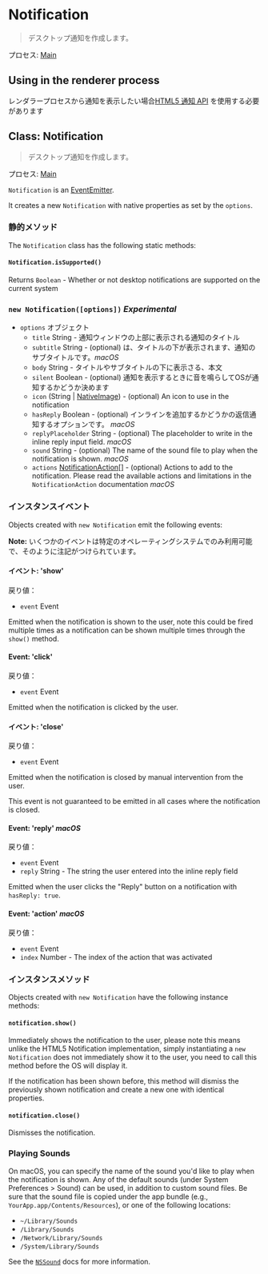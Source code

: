 # Notification

> デスクトップ通知を作成します。

プロセス: [Main](../glossary.md#main-process)

## Using in the renderer process

レンダラープロセスから通知を表示したい場合[HTML5 通知 API](../tutorial/notifications.md) を使用する必要があります

## Class: Notification

> デスクトップ通知を作成します。

プロセス: [Main](../glossary.md#main-process)

`Notification` is an [EventEmitter](http://nodejs.org/api/events.html#events_class_events_eventemitter).

It creates a new `Notification` with native properties as set by the `options`.

### 静的メソッド

The `Notification` class has the following static methods:

#### `Notification.isSupported()`

Returns `Boolean` - Whether or not desktop notifications are supported on the current system

### `new Notification([options])` *Experimental*

* `options` オブジェクト 
  * `title` String - 通知ウィンドウの上部に表示される通知のタイトル
  * `subtitle` String - (optional) は、タイトルの下が表示されます、通知のサブタイトルです。*macOS*
  * `body` String - タイトルやサブタイトルの下に表示さる、本文
  * `silent` Boolean - (optional) 通知を表示するときに音を鳴らしてOSが通知するかどうか決めます
  * `icon` (String | [NativeImage](native-image.md)) - (optional) An icon to use in the notification
  * `hasReply` Boolean - (optional) インラインを追加するかどうかの返信通知するオプションです。 *macOS*
  * `replyPlaceholder` String - (optional) The placeholder to write in the inline reply input field. *macOS*
  * `sound` String - (optional) The name of the sound file to play when the notification is shown. *macOS*
  * `actions` [NotificationAction[]](structures/notification-action.md) - (optional) Actions to add to the notification. Please read the available actions and limitations in the `NotificationAction` documentation *macOS*

### インスタンスイベント

Objects created with `new Notification` emit the following events:

**Note:** いくつかのイベントは特定のオペレーティングシステムでのみ利用可能で、そのように注記がつけられています。

#### イベント: 'show'

戻り値：

* `event` Event

Emitted when the notification is shown to the user, note this could be fired multiple times as a notification can be shown multiple times through the `show()` method.

#### Event: 'click'

戻り値：

* `event` Event

Emitted when the notification is clicked by the user.

#### イベント: 'close'

戻り値：

* `event` Event

Emitted when the notification is closed by manual intervention from the user.

This event is not guaranteed to be emitted in all cases where the notification is closed.

#### Event: 'reply' *macOS*

戻り値：

* `event` Event
* `reply` String - The string the user entered into the inline reply field

Emitted when the user clicks the "Reply" button on a notification with `hasReply: true`.

#### Event: 'action' *macOS*

戻り値：

* `event` Event
* `index` Number - The index of the action that was activated

### インスタンスメソッド

Objects created with `new Notification` have the following instance methods:

#### `notification.show()`

Immediately shows the notification to the user, please note this means unlike the HTML5 Notification implementation, simply instantiating a `new Notification` does not immediately show it to the user, you need to call this method before the OS will display it.

If the notification has been shown before, this method will dismiss the previously shown notification and create a new one with identical properties.

#### `notification.close()`

Dismisses the notification.

### Playing Sounds

On macOS, you can specify the name of the sound you'd like to play when the notification is shown. Any of the default sounds (under System Preferences > Sound) can be used, in addition to custom sound files. Be sure that the sound file is copied under the app bundle (e.g., `YourApp.app/Contents/Resources`), or one of the following locations:

* `~/Library/Sounds`
* `/Library/Sounds`
* `/Network/Library/Sounds`
* `/System/Library/Sounds`

See the [`NSSound`](https://developer.apple.com/documentation/appkit/nssound) docs for more information.